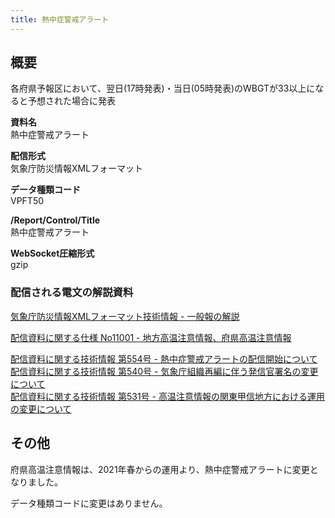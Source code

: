 ```yaml
---
title: 熱中症警戒アラート
---
```


## 概要
各府県予報区において、翌日(17時発表)・当日(05時発表)のWBGTが33以上になると予想された場合に発表

**資料名** <br/>
 熱中症警戒アラート
 
**配信形式** <br/>
 気象庁防災情報XMLフォーマット

**データ種類コード** <br/>
 VPFT50

**/Report/Control/Title** <br/>
 熱中症警戒アラート
 
**WebSocket圧縮形式** <br/>
 gzip

### 配信される電文の解説資料
 [気象庁防災情報XMLフォーマット技術情報 - 一般報の解説](https://dmdata.jp/doc/jma/manual/0221-0246.pdf) 
 
 
 [配信資料に関する仕様 No11001 - 地方高温注意情報、府県高温注意情報](https://www.data.jma.go.jp/suishin/shiyou/pdf/no11001)
 
 
 [配信資料に関する技術情報 第554号 - 熱中症警戒アラートの配信開始について](https://dmdata.jp/doc/jma/technical/554.pdf) <br/>
 [配信資料に関する技術情報 第540号 - 気象庁組織再編に伴う発信官署名の変更について](https://dmdata.jp/doc/jma/technical/540.pdf) <br/>
 [配信資料に関する技術情報 第531号 - 高温注意情報の関東甲信地方における運用の変更について](https://dmdata.jp/doc/jma/technical/531.pdf)
 
## その他
府県高温注意情報は、2021年春からの運用より、熱中症警戒アラートに変更となりました。

データ種類コードに変更はありません。 
